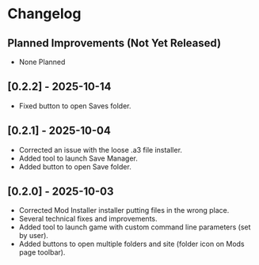 # Changelog

## Planned Improvements (Not Yet Released)

- None Planned

## [0.2.2] - 2025-10-14

- Fixed button to open Saves folder.

## [0.2.1] - 2025-10-04

- Corrected an issue with the loose .a3 file installer.
- Added tool to launch Save Manager.
- Added button to open Save folder.

## [0.2.0] - 2025-10-03

- Corrected Mod Installer installer putting files in the wrong place.
- Several technical fixes and improvements.
- Added tool to launch game with custom command line parameters (set by user).
- Added buttons to open multiple folders and site (folder icon on Mods page toolbar).
